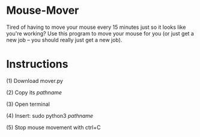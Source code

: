 # Mouse-Mover
Tired of having to move your mouse every 15 minutes just so it looks like you're working? Use this program to move your mouse for you (or just get a new job – you should really just get a new job).

# Instructions
(1) Download mover.py

(2) Copy its *pathname*

(3) Open terminal

(4) Insert: sudo python3 *pathname*

(5) Stop mouse movement with ctrl+C
